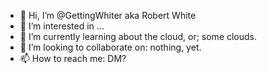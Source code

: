 - 👋 Hi, I’m @GettingWhiter aka Robert White
- 👀 I’m interested in ...
- 🌱 I’m currently learning about the cloud, or; some clouds.
- 💞️ I’m looking to collaborate on: nothing, yet.
- 📫 How to reach me: DM?

<!---
GettingWhiter/GettingWhiter is a ✨ special ✨ repository because its `README.md` (this file) appears on your GitHub profile.
You can click the Preview link to take a look at your changes.
--->
